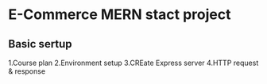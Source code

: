 # E-Commerce MERN stact project
## Basic sertup
1.Course plan
2.Environment setup
3.CREate Express server
4.HTTP request & response